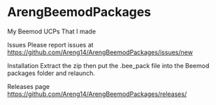 # ArengBeemodPackages
My Beemod UCPs That I made

Issues
Please report issues at 
https://github.com/Areng14/ArengBeemodPackages/issues/new

Installation
Extract the zip then put the .bee_pack file into the Beemod packages folder and relaunch.
 
Releases page
https://github.com/Areng14/ArengBeemodPackages/releases/
